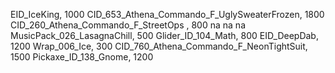 EID_IceKing, 1000
CID_653_Athena_Commando_F_UglySweaterFrozen, 1800
CID_260_Athena_Commando_F_StreetOps
, 800
na
na
na
MusicPack_026_LasagnaChill, 500
Glider_ID_104_Math, 800
EID_DeepDab, 1200
Wrap_006_Ice, 300
CID_760_Athena_Commando_F_NeonTightSuit, 1500
Pickaxe_ID_138_Gnome, 1200

